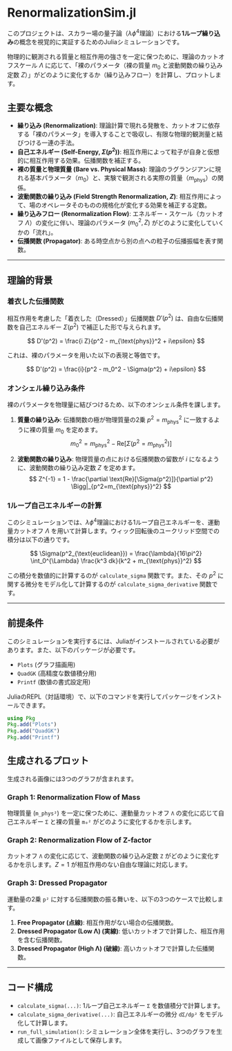 # RenormalizationSim.jl

このプロジェクトは、スカラー場の量子論（$\lambda\phi^4$理論）における**1ループ繰り込み**の概念を視覚的に実証するためのJuliaシミュレーションです。

物理的に観測される質量と相互作用の強さを一定に保つために、理論のカットオフスケール $\Lambda$ に応じて、「裸のパラメータ（裸の質量 $m_0$ と波動関数の繰り込み定数 $Z$）」がどのように変化するか（繰り込みフロー）を計算し、プロットします。

##  主要な概念

* **繰り込み (Renormalization)**: 理論計算で現れる発散を、カットオフに依存する「裸のパラメータ」を導入することで吸収し、有限な物理的観測量と結びつける一連の手法。
* **自己エネルギー (Self-Energy, $\Sigma(p^2)$)**: 相互作用によって粒子が自身と仮想的に相互作用する効果。伝播関数を補正する。
* **裸の質量と物理質量 (Bare vs. Physical Mass)**: 理論のラグランジアンに現れる基本パラメータ（$m_0$）と、実験で観測される実際の質量（$m_{\text{phys}}$）の関係。
* **波動関数の繰り込み (Field Strength Renormalization, $Z$)**: 相互作用によって、場のオペレータそのものの規格化が変化する効果を補正する定数。
* **繰り込みフロー (Renormalization Flow)**: エネルギー・スケール（カットオフ $\Lambda$）の変化に伴い、理論のパラメータ ($m_0^2, Z$) がどのように変化していくかの「流れ」。
* **伝播関数 (Propagator)**: ある時空点から別の点への粒子の伝播振幅を表す関数。

---

##  理論的背景

### 着衣した伝播関数

相互作用を考慮した「着衣した（Dressed）」伝播関数 $D'(p^2)$ は、自由な伝播関数を自己エネルギー $\Sigma(p^2)$ で補正した形で与えられます。

$$
D'(p^2) = \frac{i Z}{p^2 - m_{\text{phys}}^2 + i\epsilon}
$$

これは、裸のパラメータを用いた以下の表現と等価です。

$$
D'(p^2) = \frac{i}{p^2 - m_0^2 - \Sigma(p^2) + i\epsilon}
$$

### オンシェル繰り込み条件

裸のパラメータを物理量に結びつけるため、以下のオンシェル条件を課します。

1.  **質量の繰り込み**: 伝播関数の極が物理質量の2乗 $p^2 = m_{\text{phys}}^2$ に一致するように裸の質量 $m_0$ を定めます。
    $$
    m_0^2 = m_{\text{phys}}^2 - \text{Re}[\Sigma(p^2=m_{\text{phys}}^2)]
    $$

2.  **波動関数の繰り込み**: 物理質量の点における伝播関数の留数が $i$ になるように、波動関数の繰り込み定数 $Z$ を定めます。
    $$
    Z^{-1} = 1 - \frac{\partial \text{Re}[\Sigma(p^2)]}{\partial p^2} \Bigg|_{p^2=m_{\text{phys}}^2}
    $$

### 1ループ自己エネルギーの計算

このシミュレーションでは、$\lambda\phi^4$理論における1ループ自己エネルギーを、運動量カットオフ $\Lambda$ を用いて計算します。ウィック回転後のユークリッド空間での積分は以下の通りです。

$$
\Sigma(p^2_{\text{euclidean}}) = \frac{\lambda}{16\pi^2} \int_0^{\Lambda} \frac{k^3 dk}{k^2 + m_{\text{phys}}^2}
$$

この積分を数値的に計算するのが `calculate_sigma` 関数です。また、その $p^2$ に関する微分をモデル化して計算するのが `calculate_sigma_derivative` 関数です。

---

##  前提条件

このシミュレーションを実行するには、Juliaがインストールされている必要があります。また、以下のパッケージが必要です。

* `Plots` (グラフ描画用)
* `QuadGK` (高精度な数値積分用)
* `Printf` (数値の書式設定用)

JuliaのREPL（対話環境）で、以下のコマンドを実行してパッケージをインストールできます。

```julia
using Pkg
Pkg.add("Plots")
Pkg.add("QuadGK")
Pkg.add("Printf")
```


##  生成されるプロット

生成される画像には3つのグラフが含まれます。

### Graph 1: Renormalization Flow of Mass

物理質量 (`m_phys²`) を一定に保つために、運動量カットオフ `Λ` の変化に応じて自己エネルギー `Σ` と裸の質量 `m₀²` がどのように変化するかを示します。

### Graph 2: Renormalization Flow of Z-factor

カットオフ `Λ` の変化に応じて、波動関数の繰り込み定数 `Z` がどのように変化するかを示します。$Z=1$ が相互作用のない自由な理論に対応します。

### Graph 3: Dressed Propagator

運動量の2乗 `p²` に対する伝播関数の振る舞いを、以下の3つのケースで比較します。

1.  **Free Propagator (点線)**: 相互作用がない場合の伝播関数。
2.  **Dressed Propagator (Low Λ) (実線)**: 低いカットオフで計算した、相互作用を含む伝播関数。
3.  **Dressed Propagator (High Λ) (破線)**: 高いカットオフで計算した伝播関数。

---

##  コード構成

* `calculate_sigma(...)`: 1ループ自己エネルギー `Σ` を数値積分で計算します。
* `calculate_sigma_derivative(...)`: 自己エネルギーの微分 `dΣ/dp²` をモデル化して計算します。
* `run_full_simulation()`: シミュレーション全体を実行し、3つのグラフを生成して画像ファイルとして保存します。

